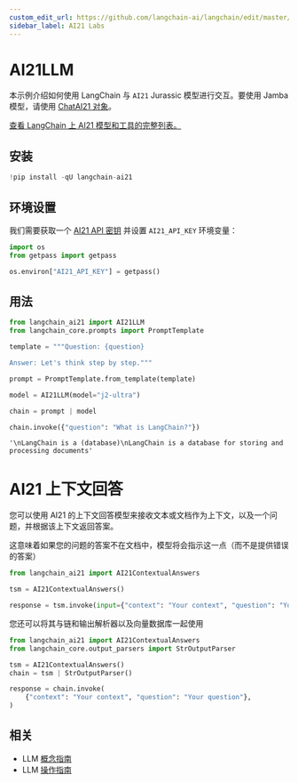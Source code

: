 ```yaml
---
custom_edit_url: https://github.com/langchain-ai/langchain/edit/master/docs/docs/integrations/llms/ai21.ipynb
sidebar_label: AI21 Labs
---
```


# AI21LLM

本示例介绍如何使用 LangChain 与 `AI21` Jurassic 模型进行交互。要使用 Jamba 模型，请使用 [ChatAI21 对象](https://python.langchain.com/v0.2/docs/integrations/chat/ai21/)。

[查看 LangChain 上 AI21 模型和工具的完整列表。](https://pypi.org/project/langchain-ai21/)

## 安装


```python
!pip install -qU langchain-ai21
```

## 环境设置

我们需要获取一个 [AI21 API 密钥](https://docs.ai21.com/) 并设置 `AI21_API_KEY` 环境变量：

```python
import os
from getpass import getpass

os.environ["AI21_API_KEY"] = getpass()
```

## 用法


```python
from langchain_ai21 import AI21LLM
from langchain_core.prompts import PromptTemplate

template = """Question: {question}

Answer: Let's think step by step."""

prompt = PromptTemplate.from_template(template)

model = AI21LLM(model="j2-ultra")

chain = prompt | model

chain.invoke({"question": "What is LangChain?"})
```



```output
'\nLangChain is a (database)\nLangChain is a database for storing and processing documents'
```

# AI21 上下文回答

您可以使用 AI21 的上下文回答模型来接收文本或文档作为上下文，以及一个问题，并根据该上下文返回答案。

这意味着如果您的问题的答案不在文档中，模型将会指示这一点（而不是提供错误的答案）


```python
from langchain_ai21 import AI21ContextualAnswers

tsm = AI21ContextualAnswers()

response = tsm.invoke(input={"context": "Your context", "question": "Your question"})
```

您还可以将其与链和输出解析器以及向量数据库一起使用


```python
from langchain_ai21 import AI21ContextualAnswers
from langchain_core.output_parsers import StrOutputParser

tsm = AI21ContextualAnswers()
chain = tsm | StrOutputParser()

response = chain.invoke(
    {"context": "Your context", "question": "Your question"},
)
```

## 相关

- LLM [概念指南](/docs/concepts/#llms)
- LLM [操作指南](/docs/how_to/#llms)